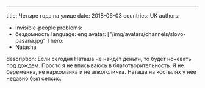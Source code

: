 ---
title: Четыре года на улице
date: 2018-06-03
countries: UK
authors:
  - invisible-people
problems:
  - бездомность
language: eng
avatar: ["/img/avatars/channels/slovo-pasana.jpg"  ]
hero: 
  - Natasha
 
description: Если сегодня Наташа не найдет деньги, то  будет ночевать под дождем. Просто я не вписываюсь в благотворительность. Я не беременна, не наркоманка и не алкоголичка. Наташа на костылях у нее недавно был сепсис. 
